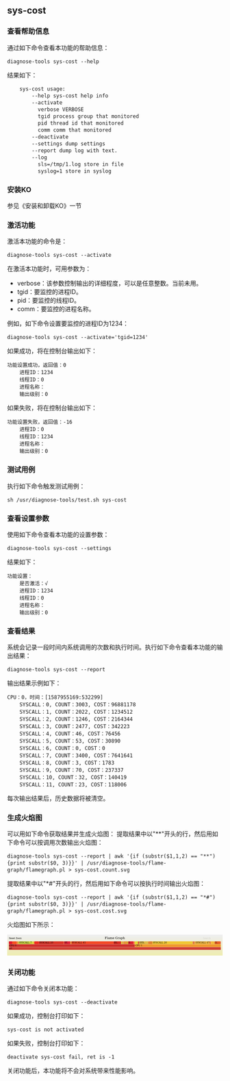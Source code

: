 ## sys-cost

###  查看帮助信息
通过如下命令查看本功能的帮助信息：
```
diagnose-tools sys-cost --help
```
结果如下：
```
    sys-cost usage:
        --help sys-cost help info
        --activate
          verbose VERBOSE
          tgid process group that monitored
          pid thread id that monitored
          comm comm that monitored
        --deactivate
        --settings dump settings
        --report dump log with text.
        --log
          sls=/tmp/1.log store in file
          syslog=1 store in syslog
```

### 安装KO
参见《安装和卸载KO》一节
### 激活功能
激活本功能的命令是：
```
diagnose-tools sys-cost --activate
```
在激活本功能时，可用参数为：
* verbose：该参数控制输出的详细程度，可以是任意整数。当前未用。
* tgid：要监控的进程ID。
* pid：要监控的线程ID。
* comm：要监控的进程名称。

例如，如下命令设置要监控的进程ID为1234：
```
diagnose-tools sys-cost --activate='tgid=1234'
```
如果成功，将在控制台输出如下：
```
功能设置成功，返回值：0
    进程ID：1234
    线程ID：0
    进程名称：
    输出级别：0

```
如果失败，将在控制台输出如下：
```
功能设置失败，返回值：-16
    进程ID：0
    线程ID：1234
    进程名称：
    输出级别：0

```
### 测试用例
执行如下命令触发测试用例：
```
sh /usr/diagnose-tools/test.sh sys-cost
```
### 查看设置参数
使用如下命令查看本功能的设置参数：
```
diagnose-tools sys-cost --settings
```
结果如下：
```
功能设置：
    是否激活：√
    进程ID：1234
    线程ID：0
    进程名称：
    输出级别：0
```
### 查看结果
系统会记录一段时间内系统调用的次数和执行时间。执行如下命令查看本功能的输出结果：
```
diagnose-tools sys-cost --report
```
输出结果示例如下：
```
CPU：0，时间：[1587955169:532299]
    SYSCALL：0, COUNT：3003, COST：96881178
    SYSCALL：1, COUNT：2022, COST：1234512
    SYSCALL：2, COUNT：1246, COST：2164344
    SYSCALL：3, COUNT：2477, COST：342223
    SYSCALL：4, COUNT：46, COST：76456
    SYSCALL：5, COUNT：53, COST：30890
    SYSCALL：6, COUNT：0, COST：0
    SYSCALL：7, COUNT：3400, COST：7641641
    SYSCALL：8, COUNT：3, COST：1783
    SYSCALL：9, COUNT：70, COST：237337
    SYSCALL：10, COUNT：32, COST：140419
    SYSCALL：11, COUNT：23, COST：118006

```
每次输出结果后，历史数据将被清空。
### 生成火焰图
可以用如下命令获取结果并生成火焰图：
提取结果中以"**"开头的行，然后用如下命令可以按调用次数输出火焰图：
```
diagnose-tools sys-cost --report | awk '{if (substr($1,1,2) == "**") {print substr($0, 3)}}' | /usr/diagnose-tools/flame-graph/flamegraph.pl > sys-cost.count.svg
```
提取结果中以"*#"开头的行，然后用如下命令可以按执行时间输出火焰图：
```
diagnose-tools sys-cost --report | awk '{if (substr($1,1,2) == "*#") {print substr($0, 3)}}' | /usr/diagnose-tools/flame-graph/flamegraph.pl > sys-cost.cost.svg
```

火焰图如下所示：

![](./sys-cost.png)

###  关闭功能
通过如下命令关闭本功能：
```
diagnose-tools sys-cost --deactivate
```
如果成功，控制台打印如下：
```
sys-cost is not activated
```
如果失败，控制台打印如下：
```
deactivate sys-cost fail, ret is -1
```
关闭功能后，本功能将不会对系统带来性能影响。
